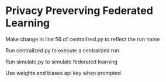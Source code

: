 # Privacy Preverving Federated Learning
 

Make change in line 56 of centrailzed.py to reflect the run name


Run centrailzed.py to execute a centralized run

Run simulate.py to simulate federated learning

Use weights and biases api key when prompted
